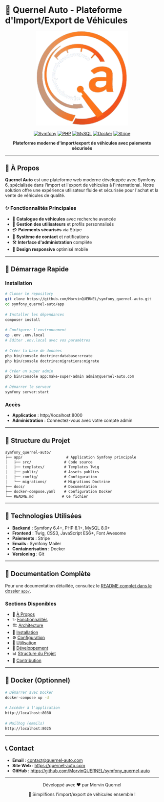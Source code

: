# 🚗 Quernel Auto - Plateforme d'Import/Export de Véhicules

<div align="center">
  <img src="app/public/images/logo_quernel_auto.png" alt="Quernel Auto Logo" width="300" height="auto">
  
  [![Symfony](https://img.shields.io/badge/Symfony-6.4+-000000?style=for-the-badge&logo=symfony)](https://symfony.com/)
  [![PHP](https://img.shields.io/badge/PHP-8.1+-777BB4?style=for-the-badge&logo=php&logoColor=white)](https://php.net/)
  [![MySQL](https://img.shields.io/badge/MySQL-8.0+-4479A1?style=for-the-badge&logo=mysql&logoColor=white)](https://www.mysql.com/)
  [![Docker](https://img.shields.io/badge/Docker-20.10+-2496ED?style=for-the-badge&logo=docker&logoColor=white)](https://www.docker.com/)
  [![Stripe](https://img.shields.io/badge/Stripe-008CDD?style=for-the-badge&logo=stripe&logoColor=white)](https://stripe.com/)
  
  **Plateforme moderne d'import/export de véhicules avec paiements sécurisés**
</div>

---

## 🎯 À Propos

**Quernel Auto** est une plateforme web moderne développée avec Symfony 6, spécialisée dans l'import et l'export de véhicules à l'international. Notre solution offre une expérience utilisateur fluide et sécurisée pour l'achat et la vente de véhicules de qualité.

### ✨ Fonctionnalités Principales
- 🚗 **Catalogue de véhicules** avec recherche avancée
- 👤 **Gestion des utilisateurs** et profils personnalisés
- 💳 **Paiements sécurisés** via Stripe
- 📧 **Système de contact** et notifications
- 🛠️ **Interface d'administration** complète
- 📱 **Design responsive** optimisé mobile

---

## 🚀 Démarrage Rapide

### Installation
```bash
# Cloner le repository
git clone https://github.com/MorvinQUERNEL/symfony_quernel-auto.git
cd symfony_quernel-auto/app

# Installer les dépendances
composer install

# Configurer l'environnement
cp .env .env.local
# Éditer .env.local avec vos paramètres

# Créer la base de données
php bin/console doctrine:database:create
php bin/console doctrine:migrations:migrate

# Créer un super admin
php bin/console app:make-super-admin admin@quernel-auto.com

# Démarrer le serveur
symfony server:start
```

### Accès
- **Application** : http://localhost:8000
- **Administration** : Connectez-vous avec votre compte admin

---

## 📁 Structure du Projet

```
symfony_quernel-auto/
├── app/                    # Application Symfony principale
│   ├── src/               # Code source
│   ├── templates/         # Templates Twig
│   ├── public/            # Assets publics
│   ├── config/            # Configuration
│   └── migrations/        # Migrations Doctrine
├── docs/                  # Documentation
├── docker-compose.yaml    # Configuration Docker
└── README.md             # Ce fichier
```

---

## 🔧 Technologies Utilisées

- **Backend** : Symfony 6.4+, PHP 8.1+, MySQL 8.0+
- **Frontend** : Twig, CSS3, JavaScript ES6+, Font Awesome
- **Paiements** : Stripe
- **Emails** : Symfony Mailer
- **Containerisation** : Docker
- **Versioning** : Git

---

## 📖 Documentation Complète

Pour une documentation détaillée, consultez le [README complet dans le dossier `app/`](app/README.md).

### Sections Disponibles
- 🎯 [À Propos](app/README.md#-à-propos)
- ✨ [Fonctionnalités](app/README.md#-fonctionnalités)
- 🏗️ [Architecture](app/README.md#️-architecture)
- 🚀 [Installation](app/README.md#-installation)
- ⚙️ [Configuration](app/README.md#️-configuration)
- 📱 [Utilisation](app/README.md#-utilisation)
- 🔧 [Développement](app/README.md#-développement)
- 📊 [Structure du Projet](app/README.md#-structure-du-projet)
- 🤝 [Contribution](app/README.md#-contribution)

---

## 🐳 Docker (Optionnel)

```bash
# Démarrer avec Docker
docker-compose up -d

# Accéder à l'application
http://localhost:8080

# Mailhog (emails)
http://localhost:8025
```

---

## 📞 Contact

- **Email** : contact@quernel-auto.com
- **Site Web** : https://quernel-auto.com
- **GitHub** : https://github.com/MorvinQUERNEL/symfony_quernel-auto

---

<div align="center">
  <p>Développé avec ❤️ par Morvin Quernel</p>
  <p>🚗 Simplifions l'import/export de véhicules ensemble !</p>
</div>
